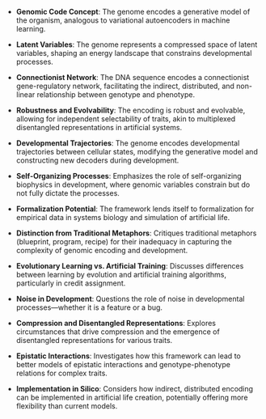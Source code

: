- **Genomic Code Concept**: The genome encodes a generative model of the organism, analogous to variational autoencoders in machine learning.
  
- **Latent Variables**: The genome represents a compressed space of latent variables, shaping an energy landscape that constrains developmental processes.

- **Connectionist Network**: The DNA sequence encodes a connectionist gene-regulatory network, facilitating the indirect, distributed, and non-linear relationship between genotype and phenotype.

- **Robustness and Evolvability**: The encoding is robust and evolvable, allowing for independent selectability of traits, akin to multiplexed disentangled representations in artificial systems.

- **Developmental Trajectories**: The genome encodes developmental trajectories between cellular states, modifying the generative model and constructing new decoders during development.

- **Self-Organizing Processes**: Emphasizes the role of self-organizing biophysics in development, where genomic variables constrain but do not fully dictate the processes.

- **Formalization Potential**: The framework lends itself to formalization for empirical data in systems biology and simulation of artificial life.

- **Distinction from Traditional Metaphors**: Critiques traditional metaphors (blueprint, program, recipe) for their inadequacy in capturing the complexity of genomic encoding and development.

- **Evolutionary Learning vs. Artificial Training**: Discusses differences between learning by evolution and artificial training algorithms, particularly in credit assignment.

- **Noise in Development**: Questions the role of noise in developmental processes—whether it is a feature or a bug.

- **Compression and Disentangled Representations**: Explores circumstances that drive compression and the emergence of disentangled representations for various traits.

- **Epistatic Interactions**: Investigates how this framework can lead to better models of epistatic interactions and genotype-phenotype relations for complex traits.

- **Implementation in Silico**: Considers how indirect, distributed encoding can be implemented in artificial life creation, potentially offering more flexibility than current models.